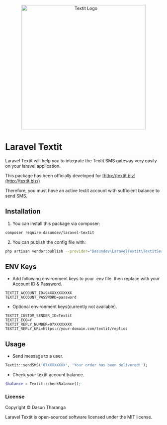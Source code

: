 <p align="center">
  <img src="https://user-images.githubusercontent.com/54996800/144489365-187dc640-26e5-4d12-9b2b-d19d73f28818.png" alt="Textit Logo" width="400px">
</center>

# Laravel Textit

Laravel Textit will help you to integrate the Textit SMS 
gateway very easily on your laravel application.

This package has been officially developed for [http://textit.biz](http://textit.biz/)

Therefore, you must have an active textit account with sufficient balance to send SMS.

## Installation

1. You can install this package via composer:
```bash
composer require dasundev/laravel-textit
```
2. You can publish the config file with:
```bash
php artisan vendor:publish --provider="Dasundev\LaravelTextit\TextitServiceProvider" --tag="config"
```
## ENV Keys

* Add following environment keys to your .env file. then replace with your Account ID & Password. 

```dotenv
TEXTIT_ACCOUNT_ID=94XXXXXXXXXX
TEXTIT_ACCOUNT_PASSWORD=password
```
* Optional environment keys(currently not available). 

```dotenv
TEXTIT_CUSTOM_SENDER_ID=Textit
TEXTIT_ECO=Y
TEXTIT_REPLY_NUMBER=07XXXXXXXX
TEXTIT_REPLY_URL=https://your-domain.com/textit/replies
```

## Usage

* Send message to a user.
```php
Textit::sendSMS('07XXXXXXXX', 'Your order has been delivered!');
```
* Check your textit account balance.
```php
$balance = Textit::checkBalance();
```
### License

Copyright © Dasun Tharanga

Laravel Textit is open-sourced software licensed under the MIT license.

